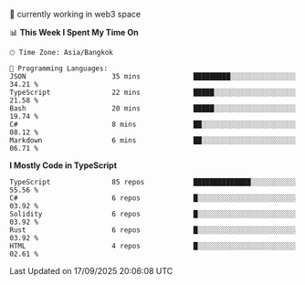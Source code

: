 🔭 currently working in web3 space

<!--START_SECTION:waka-->
📊 **This Week I Spent My Time On** 

```text
🕑︎ Time Zone: Asia/Bangkok

💬 Programming Languages: 
JSON                     35 mins             █████████░░░░░░░░░░░░░░░░   34.21 % 
TypeScript               22 mins             █████░░░░░░░░░░░░░░░░░░░░   21.58 % 
Bash                     20 mins             █████░░░░░░░░░░░░░░░░░░░░   19.74 % 
C#                       8 mins              ██░░░░░░░░░░░░░░░░░░░░░░░   08.12 % 
Markdown                 6 mins              ██░░░░░░░░░░░░░░░░░░░░░░░   06.71 % 
```

**I Mostly Code in TypeScript** 

```text
TypeScript               85 repos            ██████████████░░░░░░░░░░░   55.56 % 
C#                       6 repos             █░░░░░░░░░░░░░░░░░░░░░░░░   03.92 % 
Solidity                 6 repos             █░░░░░░░░░░░░░░░░░░░░░░░░   03.92 % 
Rust                     6 repos             █░░░░░░░░░░░░░░░░░░░░░░░░   03.92 % 
HTML                     4 repos             █░░░░░░░░░░░░░░░░░░░░░░░░   02.61 % 
```




 Last Updated on 17/09/2025 20:06:08 UTC
<!--END_SECTION:waka-->
